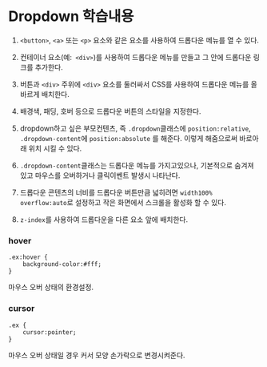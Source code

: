 ﻿# Dropdown 학습내용
1. ```<button>```, ```<a>``` 또는 ```<p>``` 요소와 같은 요소를 사용하여 드롭다운 메뉴를 열 수 있다.

2. 컨테이너 요소(예:``` <div>```)를 사용하여 드롭다운 메뉴를 만들고 그 안에 드롭다운 링크를 추가한다.

3. 버튼과 ```<div>``` 주위에 ```<div>``` 요소를 둘러싸서 CSS를 사용하여 드롭다운 메뉴를 올바르게 배치한다.

4. 배경색, 패딩, 호버 등으로 드롭다운 버튼의 스타일을 지정한다. 

5. dropdown하고 싶은 부모컨텐츠, 즉 ```.dropdown```클래스에 ```position:relative```, ```.dropdown-content```에 ```position:absolute``` 를 해준다.
이렇게 해줌으로써 바로아래 위치 시킬 수 있다.

6. ```.dropdown-content```클래스는 드롭다운 메뉴를 가지고있으나, 기본적으로 숨겨져 있고 마우스를 오버하거나 클릭이벤트 발생시 나타난다. 

7. 드롭다운 콘텐츠의 너비를 드롭다운 버튼만큼 넓히려면 ```width100%``` ```overflow:auto```로 설정하고 작은 화면에서 스크롤을 활성화 할 수 있다.

7. ```z-index```를 사용하여 드롭다운을 다른 요소 앞에 배치한다.


### hover
```
.ex:hover {
    background-color:#fff;
}
```
마우스 오버 상태의 환경설정.

### cursor
```
.ex {
    cursor:pointer;
}
```
마우스 오버 상태일 경우 커서 모양 손가락으로 변경시켜준다.
